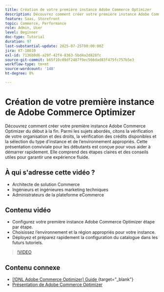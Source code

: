 ```yaml
---
title: Création de votre première instance Adobe Commerce Optimizer
description: Découvrez comment créer votre première instance Adobe Commerce Optimizer à l’aide de ce tutoriel détaillé.
feature: Saas, Storefront
topic: Commerce, Performance
role: Admin, User
level: Beginner
doc-type: Tutorial
duration: 97
last-substantial-update: 2025-07-25T00:00:00Z
jira: KT-18610
exl-id: 7136b0d6-a29f-42f4-8363-5bd4a2d828fc
source-git-commit: b65f10c09df2487f9ec566dad83f475fc757b5e3
workflow-type: tm+mt
source-wordcount: '148'
ht-degree: 0%

---
```


# Création de votre première instance de Adobe Commerce Optimizer

Découvrez comment créer votre première instance Adobe Commerce Optimizer du début à la fin. Parmi les sujets abordés, citons la vérification de votre organisation et des droits, la vérification des crédits disponibles et la sélection du type d’instance et de l’environnement appropriés. Cette présentation conviviale pour les débutants est conçue pour vous aider à démarrer rapidement. Elle comprend des étapes claires et des conseils utiles pour garantir une expérience fluide.

## À qui s&#39;adresse cette vidéo ?

* Architecte de solution Commerce
* Ingénieurs et ingénieures marketing techniques
* Administrateurs de la plateforme eCommerce

## Contenu vidéo

* Configurez votre première instance Adobe Commerce Optimizer étape par étape.
* Choisissez l’environnement et la région appropriés pour votre instance.
* Déployez et préparez rapidement la configuration du catalogue dans les futurs tutoriels.

>[!VIDEO](https://video.tv.adobe.com/v/3469880?learn=on&enablevpops&captions=fre_fr)

## Contenu connexe

* [[!DNL Adobe Commerce Optimizer]  Guide ](https://experienceleague.adobe.com/fr/docs/commerce/optimizer/overview){target="_blank"}
* [Présentation de Adobe Commerce Optimizer](https://experienceleague.adobe.com/fr/docs/commerce-learn/tutorials/adobe-commerce-optimizer/overview)
